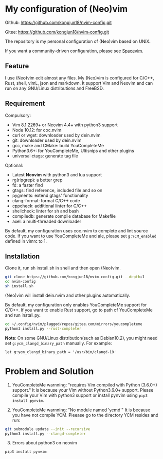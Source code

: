 # My configuration of (Neo)vim
Github: https://github.com/kongjun18/nvim-config.git

Gitee: https://github.com/kongjun18/nvim-config.git

The repository is my personal configuration of (Neo)vim based on UNIX.

If you want a community-driven configuration, please see [Spacevim](https://github.com/SpaceVim/SpaceVim).

## Feature
I use (Neo)vim edit almost any files. My (Neo)vim is configured for C/C++, Rust, shell, vimL, json and markdown. It support Vim and Neovim and can run on any GNU/Linux distributions and FreeBSD.

## Requirement
Compulsory:
- Vim 8.1.2269+ or Neovim 4.4+ with python3 support
- Node 10.12:          for coc.nvim
- curl or wget:        downloader used by dein.nvim
- git:                 downloader used by dein.nvim
- gcc, make and CMake: build YouCompleteMe
- Python3.6+:          for YouCompleteMe, Ultisnips and other plugins
- universal ctags:     generate tag file

Optional:
- Latest **Neovim** with python3 and lua support
- rg(ripgrep):  a better grep
- fd:           a faster find
- gtags:        find reference, included file and so on
- pygments:     extend gtags' functionality
- clang-format: format C/C++ code
- cppcheck:     additional linter for C/C++
- shellcheck:   linter for sh and bash
- compiledb:    generate compile database for Makefile
- axel:         a multi-threaded downloader 


By default, my configuration uses coc.nvim to complete and lint source code. If you want to use YouCompleteMe and ale, please set `g:YCM_enabled` defined in vimrc to 1.

## Installation
Clone it, run sh install.sh in shell and then open (Neo)vim.
```sh
git clone https://github.com/kongjun18/nvim-config.git --depth=1
cd nvim-config
sh install.sh
```
(Neo)vim will install dein.nvim and other plugins automatically.

By default, my configuration only enables YouCompleteMe support for C/C++. If you want to enable Rust support, go to path of YouCompleteMe and run install.py.
```sh
cd ~/.config/nvim/plugged/repos/gitee.com/mirrors/youcompleteme
python3 install.py --rust-completer
```
**Note**: On some GNU/Linux distribution(such as Debian10.2), you might need set `g:ycm_clangd_binary_path` manually. For example:
```vim
let g:ycm_clangd_binary_path = '/usr/bin/clangd-10'
```
# Problem and Solution
1. YouCompleteMe warnning: "requires Vim compiled with Python (3.6.0+) support."
It is because your Vim without Python3.6.0+ support. 
Please compile your Vim with python3 support or install pynvim using `pip3 install pynvim`.

2. YouCompleteMe warnning: "No module named 'ycmd'"
It is because you have not compile YCM.
Pleease go to the directory YCM resides and run:
```sh
git submodule update --init --recursive
python3 install.py --clangd-completer
```
3. Errors about python3 on neovim
```sh
pip3 install pynvim

